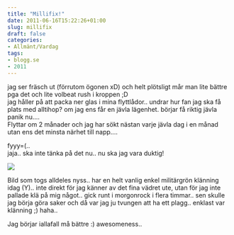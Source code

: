 ```yaml
---
title: "Millifix!"
date: 2011-06-16T15:22:26+01:00
slug: millifix
draft: false
categories:
- Allmänt/Vardag
tags:
- blogg.se
- 2011
---
```

jag ser fräsch ut (förrutom ögonen xD) och helt plötsligt mår man lite bättre pga det och lite volbeat rush i kroppen ;D  
jag håller på att packa ner glas i mina flyttlådor.. undrar hur fan jag ska få plats med alltihop? om jag ens får en jävla lägenhet. börjar få riktig jävla panik nu....  
Flyttar om 2 månader och jag har sökt nästan varje jävla dag i en månad utan ens det minsta närhet till napp....  
  
fyyy=(..  
jaja.. ska inte tänka på det nu.. nu ska jag vara duktig!  
  
![](/assets/images/blogg.se/wp_000732_153068547.jpg)  
  
Bild som togs alldeles nyss.. har en helt vanlig enkel militärgrön klänning idag (Y).. inte direkt för jag känner av det fina vädret ute, utan för jag inte pallade klä på mig något.. gick runt i morgonrock i flera timmar.. sen skulle jag börja göra saker och då var jag ju tvungen att ha ett plagg.. enklast var klänning ;) haha..  
  
Jag börjar iallafall må bättre :) awesomeness..